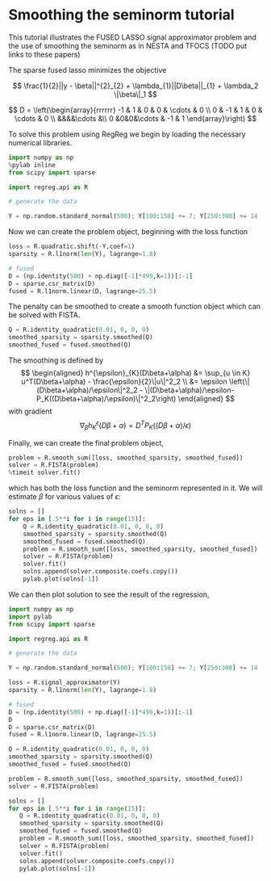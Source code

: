 # Smoothing the seminorm tutorial

This tutorial illustrates the FUSED LASSO signal approximator problem
and the use of smoothing the seminorm as in NESTA and TFOCS (TODO put links to these papers)

The sparse fused lasso minimizes the objective

$$
\frac{1}{2}||y - \beta||^{2}_{2} + \lambda_{1}||D\beta||_{1} + \lambda_2 \|\beta\|_1
$$

$$
D = \left(\begin{array}{rrrrrr} -1 & 1 & 0 & 0 & \cdots & 0 \\ 
0 & -1 & 1 & 0 & \cdots & 0 \\ &&&&\cdots &\\ 0 &0&0&\cdots & -1 & 1 \end{array}\right)
$$

To solve this problem using RegReg we begin by loading the necessary numerical libraries. 

```python
import numpy as np
%pylab inline
from scipy import sparse

import regreg.api as R

# generate the data

Y = np.random.standard_normal(500); Y[100:150] += 7; Y[250:300] += 14
```

Now we can create the problem object, beginning with the loss function

```python
loss = R.quadratic.shift(-Y,coef=1)
sparsity = R.l1norm(len(Y), lagrange=1.8)

# fused
D = (np.identity(500) + np.diag([-1]*499,k=1))[:-1]
D = sparse.csr_matrix(D)
fused = R.l1norm.linear(D, lagrange=25.5)
```

The penalty can be smoothed to create a 
smooth function object which can be solved with FISTA.

```python
Q = R.identity_quadratic(0.01, 0, 0, 0)
smoothed_sparsity = sparsity.smoothed(Q)
smoothed_fused = fused.smoothed(Q)
```

The smoothing is defined by
$$
\begin{aligned}
h^{\epsilon}_{K}(D\beta+\alpha) &= \sup_{u \in K} u^T(D\beta+\alpha) - \frac{\epsilon}{2}\|u\|^2_2 \\
&= \epsilon \left(\|(D\beta+\alpha)/\epsilon\|^2_2 - \|(D\beta+\alpha)/\epsilon-P_K((D\beta+\alpha)/\epsilon)\|^2_2\right)
\end{aligned}
$$
with gradient
$$
\nabla_{\beta} h^{\epsilon}_{K}(D\beta+\alpha) = D^TP_K((D\beta+\alpha)/\epsilon)
$$

Finally, we can create the final problem object,

```python
problem = R.smooth_sum([loss, smoothed_sparsity, smoothed_fused])
solver = R.FISTA(problem)
%timeit solver.fit()
```

which has both the loss function and the seminorm represented in it. 
We will estimate $\beta$ for various values of $\epsilon$:

```python
solns = []
for eps in [.5**i for i in range(15)]:
    Q = R.identity_quadratic(0.01, 0, 0, 0)
    smoothed_sparsity = sparsity.smoothed(Q)
    smoothed_fused = fused.smoothed(Q)
    problem = R.smooth_sum([loss, smoothed_sparsity, smoothed_fused])
    solver = R.FISTA(problem)
    solver.fit()
    solns.append(solver.composite.coefs.copy())
    pylab.plot(solns[-1])
```

We can then plot solution to see the result of the regression,

```python
import numpy as np
import pylab	
from scipy import sparse

import regreg.api as R

# generate the data

Y = np.random.standard_normal(500); Y[100:150] += 7; Y[250:300] += 14

loss = R.signal_approximator(Y)
sparsity = R.l1norm(len(Y), lagrange=1.8)

# fused
D = (np.identity(500) + np.diag([-1]*499,k=1))[:-1]
D
D = sparse.csr_matrix(D)
fused = R.l1norm.linear(D, lagrange=25.5)

Q = R.identity_quadratic(0.01, 0, 0, 0)
smoothed_sparsity = sparsity.smoothed(Q)
smoothed_fused = fused.smoothed(Q)

problem = R.smooth_sum([loss, smoothed_sparsity, smoothed_fused])
solver = R.FISTA(problem)

solns = []
for eps in [.5**i for i in range(15)]:
   Q = R.identity_quadratic(0.01, 0, 0, 0)
   smoothed_sparsity = sparsity.smoothed(Q)
   smoothed_fused = fused.smoothed(Q)
   problem = R.smooth_sum([loss, smoothed_sparsity, smoothed_fused])
   solver = R.FISTA(problem)
   solver.fit()
   solns.append(solver.composite.coefs.copy())
   pylab.plot(solns[-1])
```
